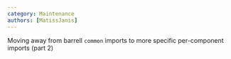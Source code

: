 ```yaml
---
category: Maintenance
authors: [MatissJanis]
---
```


Moving away from barrell `common` imports to more specific per-component imports (part 2)

